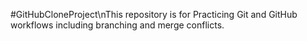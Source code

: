 #GitHubCloneProject\nThis repository is for Practicing Git and GitHub workflows including branching and merge conflicts.
